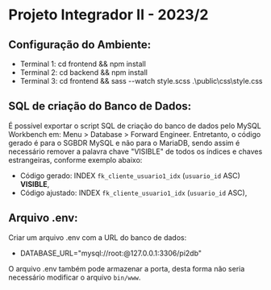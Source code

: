 # Projeto Integrador II - 2023/2

## Configuração do Ambiente:
- Terminal 1: cd frontend && npm install 
- Terminal 2: cd backend && npm install
- Terminal 3: cd frontend && sass --watch style.scss .\public\css\style.css  

## SQL de criação do Banco de Dados:
É possível exportar o script SQL de criação do banco de dados pelo MySQL Workbench em: Menu > Database > Forward Engineer. Entretanto, o código gerado é para o SGBDR MySQL e não para o MariaDB, sendo assim é necessário remover a palavra chave "VISIBLE" de todos os índices e chaves estrangeiras, conforme exemplo abaixo:
- Código gerado: INDEX `fk_cliente_usuario1_idx` (`usuario_id` ASC) **VISIBLE**,
- Código ajustado: INDEX `fk_cliente_usuario1_idx` (`usuario_id` ASC),

## Arquivo .env:
Criar um arquivo .env com a URL do banco de dados:
- DATABASE_URL="mysql://root:@127.0.0.1:3306/pi2db"

O arquivo .env também pode armazenar a porta, desta forma não seria necessário modificar o arquivo `bin/www`.